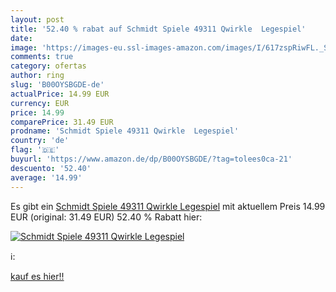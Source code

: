 ```yaml
---
layout: post
title: '52.40 % rabat auf Schmidt Spiele 49311 Qwirkle  Legespiel'
date: 
image: 'https://images-eu.ssl-images-amazon.com/images/I/617zspRiwFL._SL200_.jpg'
comments: true
category: ofertas
author: ring
slug: 'B00OYSBGDE-de'
actualPrice: 14.99 EUR
currency: EUR
price: 14.99
comparePrice: 31.49 EUR
prodname: 'Schmidt Spiele 49311 Qwirkle  Legespiel'
country: 'de'
flag: '🇩🇪'
buyurl: 'https://www.amazon.de/dp/B00OYSBGDE/?tag=tolees0ca-21'
descuento: '52.40'
average: '14.99'
---
```


Es gibt ein [Schmidt Spiele 49311 Qwirkle  Legespiel](https://www.amazon.de/dp/B00OYSBGDE/?tag=tolees0ca-21) mit aktuellem Preis 14.99 EUR (original: 31.49 EUR) 52.40 % Rabatt hier:

[![Schmidt Spiele 49311 Qwirkle  Legespiel](https://images-eu.ssl-images-amazon.com/images/I/617zspRiwFL._SL200_.jpg)](https://www.amazon.de/dp/B00OYSBGDE/?tag=tolees0ca-21)

ℹ️:


[kauf es hier!!](https://www.amazon.de/dp/B00OYSBGDE/?tag=tolees0ca-21)
